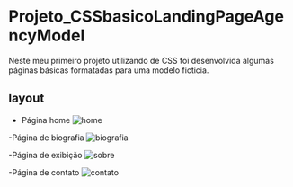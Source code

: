 # Projeto_CSSbasicoLandingPageAgencyModel
Neste meu primeiro projeto utilizando de CSS foi desenvolvida algumas páginas básicas formatadas para uma modelo ficticia.

## layout

- Página home
![home](https://user-images.githubusercontent.com/101514539/185768200-7d811781-2f45-4748-b036-010a5a93f550.png)

-Página de biografia
![biografia](https://user-images.githubusercontent.com/101514539/185768244-0284807c-05a5-4235-b90d-e17786befa8a.png)

-Página de exibição
![sobre](https://user-images.githubusercontent.com/101514539/185768252-2385ae71-ba9b-4f3e-b7fd-c22e399f34eb.png)

-Página de contato
![contato](https://user-images.githubusercontent.com/101514539/185768233-574e1485-ac9a-45d4-88fb-dc064e29039e.png)
